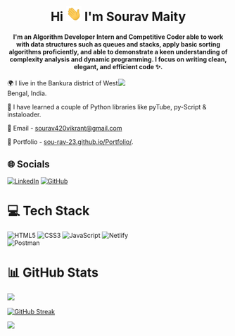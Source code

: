 <!--
### Hi there 👋
[*Portfolio *](https://sou-rav-23.github.io/Portfolio/).
-->

<h1 align="center">Hi <img src="https://raw.githubusercontent.com/ABSphreak/ABSphreak/master/gifs/Hi.gif" width="35"> I'm Sourav Maity</h1>
<h4 align="center">I'm an Algorithm Developer Intern and Competitive Coder able to work with data structures such as queues and stacks, apply basic sorting algorithms proficiently, and able to demonstrate a keen understanding of complexity analysis and dynamic programming. I focus on writing clean, elegant, and efficient code ✨.</h4>
<!--
<img align="right" src="https://cdn.sanity.io/images/ordgikwe/production/a830c5182852e35bcd0dc07b90122f07ecd15f48-700x525.gif?w=700&h=525&auto=format" width="50%"  />
-->
<img align="right" src="https://mir-s3-cdn-cf.behance.net/project_modules/max_632/06f21a161921919.63cd7887d0a70.gif?auto=format" width="50%"  />

🌍 I live in the Bankura district of West Bengal, India.


🐍 I have learned a couple of Python libraries like pyTube, py-Script & instaloader.

📧 Email - sourav420vikrant@gmail.com

💼 Portfolio - [sou-rav-23.github.io/Portfolio/](https://sou-rav-23.github.io/Portfolio/).

## 🌐 Socials
[![LinkedIn](https://img.shields.io/badge/LinkedIn-%230077B5.svg?logo=linkedin&logoColor=white)](https://www.linkedin.com/in/sourav6/) 
[![GitHub](https://img.shields.io/badge/GitHub-12100E?logo=GitHub&logoColor=white)](https://github.com/sou-rav-23)


# 💻 Tech Stack
![HTML5](https://img.shields.io/badge/html5-%23E34F26.svg?style=for-the-badge&logo=html5&logoColor=white) 
![CSS3](https://img.shields.io/badge/css3-%231572B6.svg?style=for-the-badge&logo=css3&logoColor=white) 
![JavaScript](https://img.shields.io/badge/javascript-%23323330.svg?style=for-the-badge&logo=javascript&logoColor=%23F7DF1E) 
![Netlify](https://img.shields.io/badge/netlify-%23000000.svg?style=for-the-badge&logo=netlify&logoColor=#00C7B7)  
![Postman](https://img.shields.io/badge/Postman-FF6C37?style=for-the-badge&logo=postman&logoColor=white)


# 📊 GitHub Stats
![](https://github-readme-stats.vercel.app/api?username=sou-rav-23&theme=react&hide_border=false&include_all_commits=true&count_private=false)<br/>

[![GitHub Streak](https://github-readme-streak-stats.herokuapp.com?user=sou-rav-23&theme=radical&hide_border=true&mode=weekly&card_width=504)](https://git.io/streak-stats)

![](https://github-readme-stats.vercel.app/api/top-langs/?username=sou-rav-23&theme=react&hide_border=false&include_all_commits=true&count_private=false&layout=compact)


<!--
# 💻 Tech Stack
![Express.js](https://img.shields.io/badge/express.js-%23404d59.svg?style=for-the-badge&logo=express&logoColor=%2361DAFB) 
![React](https://img.shields.io/badge/react-%2320232a.svg?style=for-the-badge&logo=react&logoColor=%2361DAFB) 
![NodeJS](https://img.shields.io/badge/node.js-6DA55F?style=for-the-badge&logo=node.js&logoColor=white) 
![React Router](https://img.shields.io/badge/React_Router-CA4245?style=for-the-badge&logo=react-router&logoColor=white) 
![Redux](https://img.shields.io/badge/redux-%23593d88.svg?style=for-the-badge&logo=redux&logoColor=white) 
![TypeScript](https://img.shields.io/badge/typescript-%23007ACC.svg?style=for-the-badge&logo=typescript&logoColor=white) 
![Next JS](https://img.shields.io/badge/Next-black?style=for-the-badge&logo=next.js&logoColor=white) 
![Chakra](https://img.shields.io/badge/chakra-%234ED1C5.svg?style=for-the-badge&logo=chakraui&logoColor=white) 
![Bootstrap](https://img.shields.io/badge/bootstrap-%23563D7C.svg?style=for-the-badge&logo=bootstrap&logoColor=white) 
![Styled Components](https://img.shields.io/badge/styled--components-DB7093?style=for-the-badge&logo=styled-components&logoColor=white) 
![Heroku](https://img.shields.io/badge/heroku-%23430098.svg?style=for-the-badge&logo=heroku&logoColor=white)

**sou-rav-23/sou-rav-23** is a ✨ _special_ ✨ repository because its `README.md` (this file) appears on your GitHub profile.

Here are some ideas to get you started:

- 🔭 I’m currently working on ...
- 🌱 I’m currently learning ...
- 👯 I’m looking to collaborate on ...
- 🤔 I’m looking for help with ...
- 💬 Ask me about ...
- 📫 How to reach me: ...
- 😄 Pronouns: ...
- ⚡ Fun fact: ...
-->

